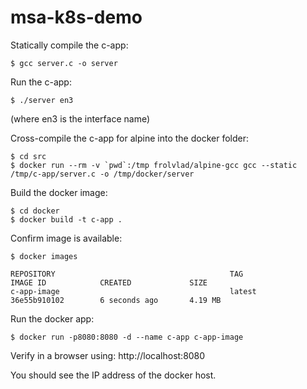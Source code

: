 # msa-k8s-demo

Statically compile the c-app:
```
$ gcc server.c -o server
```
Run the c-app:
```
$ ./server en3
```
(where en3 is the interface name)

Cross-compile the c-app for alpine into the docker folder:
```
$ cd src
$ docker run --rm -v `pwd`:/tmp frolvlad/alpine-gcc gcc --static /tmp/c-app/server.c -o /tmp/docker/server
```

Build the docker image:
```
$ cd docker
$ docker build -t c-app .
```

Confirm image is available:
```
$ docker images

REPOSITORY                                       TAG                 IMAGE ID            CREATED             SIZE
c-app-image                                      latest              36e55b910102        6 seconds ago       4.19 MB
```

Run the docker app:
```
$ docker run -p8080:8080 -d --name c-app c-app-image
```

Verify in a browser using: http://localhost:8080

You should see the IP address of the docker host.
